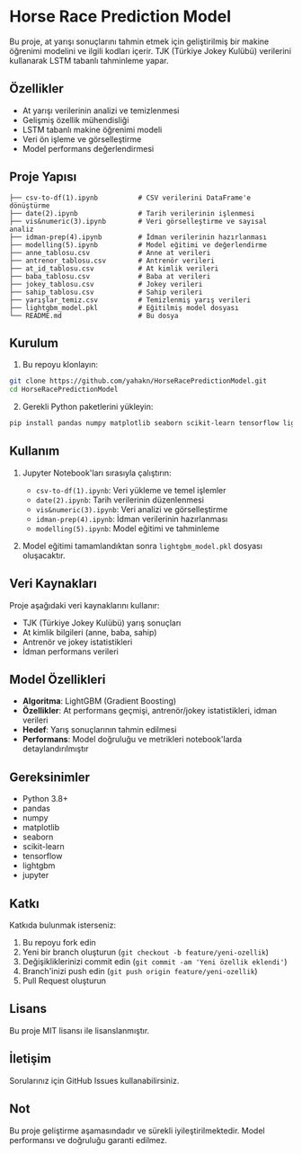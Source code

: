 # Horse Race Prediction Model

Bu proje, at yarışı sonuçlarını tahmin etmek için geliştirilmiş bir makine öğrenimi modelini ve ilgili kodları içerir. TJK (Türkiye Jokey Kulübü) verilerini kullanarak LSTM tabanlı tahminleme yapar.

## Özellikler

* At yarışı verilerinin analizi ve temizlenmesi
* Gelişmiş özellik mühendisliği
* LSTM tabanlı makine öğrenimi modeli
* Veri ön işleme ve görselleştirme
* Model performans değerlendirmesi

## Proje Yapısı

```
├── csv-to-df(1).ipynb          # CSV verilerini DataFrame'e dönüştürme
├── date(2).ipynb               # Tarih verilerinin işlenmesi
├── vis&numeric(3).ipynb        # Veri görselleştirme ve sayısal analiz
├── idman-prep(4).ipynb         # İdman verilerinin hazırlanması
├── modelling(5).ipynb          # Model eğitimi ve değerlendirme
├── anne_tablosu.csv            # Anne at verileri
├── antrenor_tablosu.csv        # Antrenör verileri
├── at_id_tablosu.csv           # At kimlik verileri
├── baba_tablosu.csv            # Baba at verileri
├── jokey_tablosu.csv           # Jokey verileri
├── sahip_tablosu.csv           # Sahip verileri
├── yarışlar_temiz.csv          # Temizlenmiş yarış verileri
├── lightgbm_model.pkl          # Eğitilmiş model dosyası
└── README.md                   # Bu dosya
```

## Kurulum

1. Bu repoyu klonlayın:
```bash
git clone https://github.com/yahakn/HorseRacePredictionModel.git
cd HorseRacePredictionModel
```

2. Gerekli Python paketlerini yükleyin:
```bash
pip install pandas numpy matplotlib seaborn scikit-learn tensorflow lightgbm jupyter
```

## Kullanım

1. Jupyter Notebook'ları sırasıyla çalıştırın:
   - `csv-to-df(1).ipynb`: Veri yükleme ve temel işlemler
   - `date(2).ipynb`: Tarih verilerinin düzenlenmesi
   - `vis&numeric(3).ipynb`: Veri analizi ve görselleştirme
   - `idman-prep(4).ipynb`: İdman verilerinin hazırlanması
   - `modelling(5).ipynb`: Model eğitimi ve tahminleme

2. Model eğitimi tamamlandıktan sonra `lightgbm_model.pkl` dosyası oluşacaktır.

## Veri Kaynakları

Proje aşağıdaki veri kaynaklarını kullanır:
- TJK (Türkiye Jokey Kulübü) yarış sonuçları
- At kimlik bilgileri (anne, baba, sahip)
- Antrenör ve jokey istatistikleri
- İdman performans verileri

## Model Özellikleri

- **Algoritma**: LightGBM (Gradient Boosting)
- **Özellikler**: At performans geçmişi, antrenör/jokey istatistikleri, idman verileri
- **Hedef**: Yarış sonuçlarının tahmin edilmesi
- **Performans**: Model doğruluğu ve metrikleri notebook'larda detaylandırılmıştır

## Gereksinimler

* Python 3.8+
* pandas
* numpy
* matplotlib
* seaborn
* scikit-learn
* tensorflow
* lightgbm
* jupyter

## Katkı

Katkıda bulunmak isterseniz:
1. Bu repoyu fork edin
2. Yeni bir branch oluşturun (`git checkout -b feature/yeni-ozellik`)
3. Değişikliklerinizi commit edin (`git commit -am 'Yeni özellik eklendi'`)
4. Branch'inizi push edin (`git push origin feature/yeni-ozellik`)
5. Pull Request oluşturun

## Lisans

Bu proje MIT lisansı ile lisanslanmıştır.

## İletişim

Sorularınız için GitHub Issues kullanabilirsiniz.

## Not

Bu proje geliştirme aşamasındadır ve sürekli iyileştirilmektedir. Model performansı ve doğruluğu garanti edilmez. 